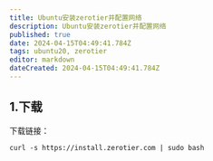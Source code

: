 ```yaml
---
title: Ubuntu安装zerotier并配置网络
description: Ubuntu安装zerotier并配置网络
published: true
date: 2024-04-15T04:49:41.784Z
tags: ubuntu20, zerotier
editor: markdown
dateCreated: 2024-04-15T04:49:41.784Z
---
```


## 1.下载
下载链接：
```
curl -s https://install.zerotier.com | sudo bash
```

